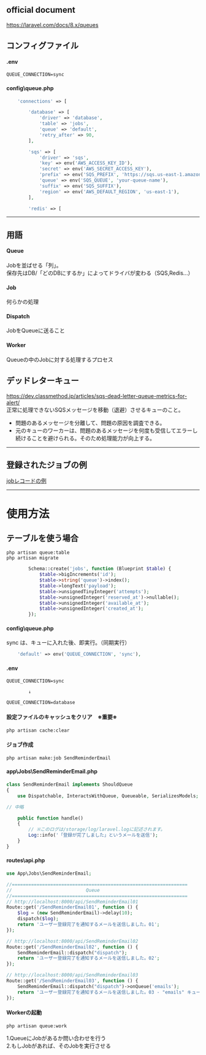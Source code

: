 ## official document
https://laravel.com/docs/8.x/queues


## コンフィグファイル

#### .env
```
QUEUE_CONNECTION=sync
```

#### config\queue.php
```php
    'connections' => [

        'database' => [
            'driver' => 'database',
            'table' => 'jobs',
            'queue' => 'default',
            'retry_after' => 90,
        ],

        'sqs' => [
            'driver' => 'sqs',
            'key' => env('AWS_ACCESS_KEY_ID'),
            'secret' => env('AWS_SECRET_ACCESS_KEY'),
            'prefix' => env('SQS_PREFIX', 'https://sqs.us-east-1.amazonaws.com/your-account-id'),
            'queue' => env('SQS_QUEUE', 'your-queue-name'),
            'suffix' => env('SQS_SUFFIX'),
            'region' => env('AWS_DEFAULT_REGION', 'us-east-1'),
        ],

        'redis' => [
```

_______________________________________________________
## 用語

#### Queue
Jobを並ばせる「列」。  
保存先はDB/「どのDBにするか」によってドライバが変わる（SQS,Redis...）

#### Job
何らかの処理

#### Dispatch
JobをQueueに送ること

#### Worker
Queueの中のJobに対する処理するプロセス

## デッドレターキュー
https://dev.classmethod.jp/articles/sqs-dead-letter-queue-metrics-for-alert/  
正常に処理できないSQSメッセージを移動（退避）させるキューのこと。

 * 問題のあるメッセージを分離して、問題の原因を調査できる。
 * 元のキューのワーカーは、問題のあるメッセージを何度も受信してエラーし続けることを避けられる。そのため処理能力が向上する。



_______________________________________________________
## 登録されたジョブの例
[jobレコードの例](.\66_job_1.md)  

_______________________________________________________
# 使用方法

## テーブルを使う場合
```
php artisan queue:table
php artisan migrate
```

```php
        Schema::create('jobs', function (Blueprint $table) {
            $table->bigIncrements('id');
            $table->string('queue')->index();
            $table->longText('payload');
            $table->unsignedTinyInteger('attempts');
            $table->unsignedInteger('reserved_at')->nullable();
            $table->unsignedInteger('available_at');
            $table->unsignedInteger('created_at');
        });
```


#### config\queue.php
sync は、キューに入れた後、即実行。（同期実行）
```php
    'default' => env('QUEUE_CONNECTION', 'sync'),
```

#### .env
```
QUEUE_CONNECTION=sync

        ↓

QUEUE_CONNECTION=database
```

#### 設定ファイルのキャッシュをクリア　※重要※
```
php artisan cache:clear
```

#### ジョブ作成
```
php artisan make:job SendReminderEmail
```


#### app\Jobs\SendReminderEmail.php
```php
class SendReminderEmail implements ShouldQueue
{
    use Dispatchable, InteractsWithQueue, Queueable, SerializesModels;

// 中略

    public function handle()
    {
        // ※このログは/storage/log/laravel.logに記述されます。
        Log::info('「登録が完了しました」というメールを送信');
    }
}
```

#### routes\api.php
```php
use App\Jobs\SendReminderEmail;

//================================================================
//                           Queue
//================================================================
// http://localhost:8000/api/SendReminderEmail01
Route::get('/SendReminderEmail01', function () {
    $log = (new SendReminderEmail)->delay(10);
    dispatch($log);
    return 'ユーザー登録完了を通知するメールを送信しました。01';
});

// http://localhost:8000/api/SendReminderEmail02
Route::get('/SendReminderEmail02', function () {
    SendReminderEmail::dispatch("dispatch");
    return 'ユーザー登録完了を通知するメールを送信しました。02';
});

// http://localhost:8000/api/SendReminderEmail03
Route::get('/SendReminderEmail03', function () {
    SendReminderEmail::dispatch("dispatch")->onQueue('emails');
    return 'ユーザー登録完了を通知するメールを送信しました。03 - "emails" キュー ';
});
```

#### Workerの起動
```
php artisan queue:work
```
1.QueueにJobがあるか問い合わせを行う  
2.もしJobがあれば、そのJobを実行させる  




